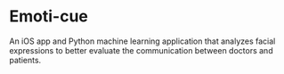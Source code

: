 # Emoti-cue
An iOS app and Python machine learning application that analyzes facial expressions to better evaluate the communication between doctors and patients.

